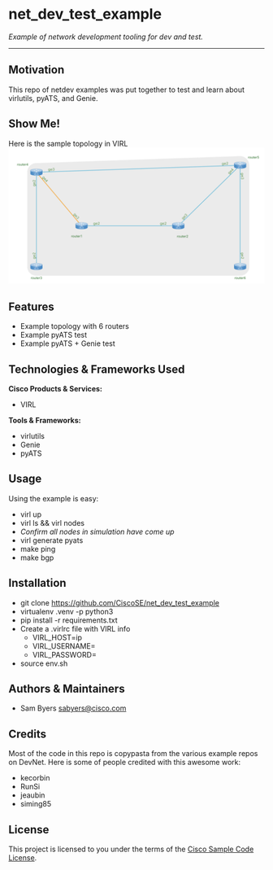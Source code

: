 # net_dev_test_example

*Example of network development tooling for dev and test.*

---
## Motivation

This repo of netdev examples was put together to test and learn about virlutils, pyATS, and Genie.

## Show Me!

Here is the sample topology in VIRL
![Topology](img/topology.png)

## Features

- Example topology with 6 routers
- Example pyATS test
- Example pyATS + Genie test

## Technologies & Frameworks Used

**Cisco Products & Services:**

- VIRL

**Tools & Frameworks:**

- virlutils
- Genie
- pyATS

## Usage

Using the example is easy:
- virl up
- virl ls && virl nodes
- _Confirm all nodes in simulation have come up_
- virl generate pyats
- make ping
- make bgp

## Installation

- git clone https://github.com/CiscoSE/net_dev_test_example
- virtualenv .venv -p python3
- pip install -r requirements.txt
- Create a .virlrc file with VIRL info
  - VIRL_HOST=ip
  - VIRL_USERNAME=
  - VIRL_PASSWORD=
- source env.sh

## Authors & Maintainers

- Sam Byers <sabyers@cisco.com>

## Credits

Most of the code in this repo is copypasta from the various example repos on DevNet. Here is some of people credited with this awesome work:
- kecorbin
- RunSi
- jeaubin
- siming85

## License

This project is licensed to you under the terms of the [Cisco Sample
Code License](./LICENSE).
